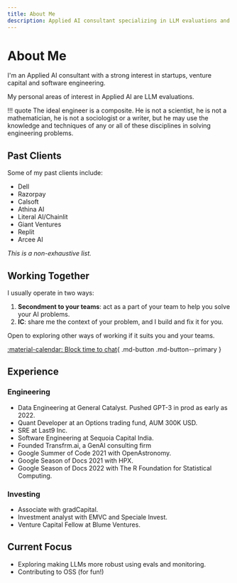 ```yaml
---
title: About Me
description: Applied AI consultant specializing in LLM evaluations and engineering
---
```


# About Me

I'm an Applied AI consultant with a strong interest in startups, venture capital and software engineering.

My personal areas of interest in Applied AI are LLM evaluations.

!!! quote
    The ideal engineer is a composite. He is not a scientist, he is not a mathematician, he is not a sociologist or a writer, but he may use the knowledge and techniques of any or all of these disciplines in solving engineering problems.

## Past Clients

Some of my past clients include:

- Dell
- Razorpay
- Calsoft
- Athina AI
- Literal AI/Chainlit
- Giant Ventures
- Replit
- Arcee AI

*This is a non-exhaustive list.*

## Working Together

I usually operate in two ways:

1. **Secondment to your teams**: act as a part of your team to help you solve your AI problems.
2. **IC**: share me the context of your problem, and I build and fix it for you.

Open to exploring other ways of working if it suits you and your teams.

[:material-calendar: Block time to chat](https://calendly.com/rachitt01/intro-call){ .md-button .md-button--primary }

## Experience

### Engineering

- Data Engineering at General Catalyst. Pushed GPT-3 in prod as early as 2022.
- Quant Developer at an Options trading fund, AUM 300K USD.
- SRE at Last9 Inc.
- Software Engineering at Sequoia Capital India.
- Founded Transfrm.ai, a GenAI consulting firm
- Google Summer of Code 2021 with OpenAstronomy.
- Google Season of Docs 2021 with HPX.
- Google Season of Docs 2022 with The R Foundation for Statistical Computing.

### Investing

- Associate with gradCapital.
- Investment analyst with EMVC and Speciale Invest.
- Venture Capital Fellow at Blume Ventures.

## Current Focus

- Exploring making LLMs more robust using evals and monitoring.
- Contributing to OSS (for fun!) 